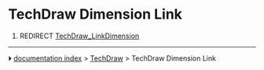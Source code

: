 # TechDraw Dimension Link
1.  REDIRECT [TechDraw_LinkDimension](TechDraw_LinkDimension.md)



---
⏵ [documentation index](../README.md) > [TechDraw](TechDraw_Workbench.md) > TechDraw Dimension Link
